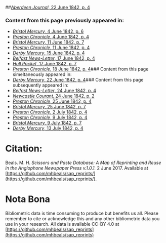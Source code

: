 ##[*Aberdeen Journal*, 22 June 1842, p. 4](https://mhbeals.github.io/sap_html/Aberdeen-Journal/Aberdeen-Journal-22-June-1842-p-4)

### Content from this page previously appeared in:
+ [*Bristol Mercury*, 4 June 1842, p. 6](https://mhbeals.github.io/sap_html/Bristol-Mercury/Bristol-Mercury-4-June-1842-p-6)
+ [*Preston Chronicle*, 4 June 1842, p. 4](https://mhbeals.github.io/sap_html/Preston-Chronicle/Preston-Chronicle-4-June-1842-p-4)
+ [*Bristol Mercury*, 11 June 1842, p. 7](https://mhbeals.github.io/sap_html/Bristol-Mercury/Bristol-Mercury-11-June-1842-p-7)
+ [*Preston Chronicle*, 11 June 1842, p. 4](https://mhbeals.github.io/sap_html/Preston-Chronicle/Preston-Chronicle-11-June-1842-p-4)
+ [*Derby Mercury*, 15 June 1842, p. 4](https://mhbeals.github.io/sap_html/Derby-Mercury/Derby-Mercury-15-June-1842-p-4)
+ [*Belfast News-Letter*, 17 June 1842, p. 4](https://mhbeals.github.io/sap_html/Belfast-News-Letter/Belfast-News-Letter-17-June-1842-p-4)
+ [*Hull Packet*, 17 June 1842, p. 7](https://mhbeals.github.io/sap_html/Hull-Packet/Hull-Packet-17-June-1842-p-7)
+ [*Preston Chronicle*, 18 June 1842, p. 4](https://mhbeals.github.io/sap_html/Preston-Chronicle/Preston-Chronicle-18-June-1842-p-4)### Content from this page simeltaneously appeared in:
+ [*Derby Mercury*, 22 June 1842, p. 4](https://mhbeals.github.io/sap_html/Derby-Mercury/Derby-Mercury-22-June-1842-p-4)### Content from this page subsequently appeared in:
+ [*Belfast News-Letter*, 24 June 1842, p. 4](https://mhbeals.github.io/sap_html/Belfast-News-Letter/Belfast-News-Letter-24-June-1842-p-4)
+ [*Newcastle Courant*, 24 June 1842, p. 2](https://mhbeals.github.io/sap_html/Newcastle-Courant/Newcastle-Courant-24-June-1842-p-2)
+ [*Preston Chronicle*, 25 June 1842, p. 4](https://mhbeals.github.io/sap_html/Preston-Chronicle/Preston-Chronicle-25-June-1842-p-4)
+ [*Bristol Mercury*, 25 June 1842, p. 7](https://mhbeals.github.io/sap_html/Bristol-Mercury/Bristol-Mercury-25-June-1842-p-7)
+ [*Preston Chronicle*, 2 July 1842, p. 4](https://mhbeals.github.io/sap_html/Preston-Chronicle/Preston-Chronicle-2-July-1842-p-4)
+ [*Preston Chronicle*, 9 July 1842, p. 4](https://mhbeals.github.io/sap_html/Preston-Chronicle/Preston-Chronicle-9-July-1842-p-4)
+ [*Bristol Mercury*, 9 July 1842, p. 7](https://mhbeals.github.io/sap_html/Bristol-Mercury/Bristol-Mercury-9-July-1842-p-7)
+ [*Derby Mercury*, 13 July 1842, p. 4](https://mhbeals.github.io/sap_html/Derby-Mercury/Derby-Mercury-13-July-1842-p-4)
                    
# Citation: 

Beals. M. H. *Scissors and Paste Database: A Map of Reprinting and Reuse in the Anglophone Newspaper Press v.1.0.1.* 2 June 2017. Available at [https://github.com/mhbeals/sap_reprints/](https://github.com/mhbeals/sap_reprints/). 
                    
# Nota Bona

Bibliometric data is time consuming to produce but benefits us all. Please remember to cite or acknowledge this and any other bibliometric data you use in your research. All data is available CC-BY 4.0 at [https://github.com/mhbeals/sap_reprints](https://github.com/mhbeals/sap_reprints)